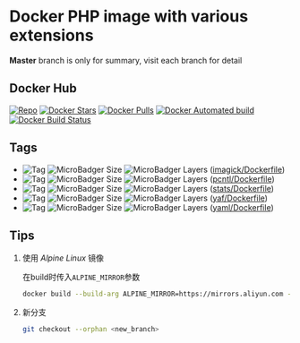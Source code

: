 # Docker PHP image with various extensions

**Master** branch is only for summary, visit each branch for detail

## Docker Hub

[![Repo](https://img.shields.io/badge/repo-fatindeed%2Fphp-blue.svg)](https://hub.docker.com/r/fatindeed/php/) [![Docker Stars](https://img.shields.io/docker/stars/fatindeed/php.svg)](https://hub.docker.com/r/fatindeed/php/) [![Docker Pulls](https://img.shields.io/docker/pulls/fatindeed/php.svg)](https://hub.docker.com/r/fatindeed/php/) [![Docker Automated build](https://img.shields.io/docker/automated/fatindeed/php.svg)](https://hub.docker.com/r/fatindeed/php/) [![Docker Build Status](https://img.shields.io/docker/build/fatindeed/php.svg)](https://hub.docker.com/r/fatindeed/php/)

## Tags

- ![Tag](https://img.shields.io/badge/tag-fatindeed%2Fphp%3Aimagick-blue.svg) ![MicroBadger Size](https://img.shields.io/microbadger/image-size/fatindeed/php/imagick.svg) ![MicroBadger Layers](https://img.shields.io/microbadger/layers/fatindeed/php/imagick.svg) ([imagick/Dockerfile](https://raw.githubusercontent.com/fatindeed/docker-php/master/imagick/Dockerfile))
- ![Tag](https://img.shields.io/badge/tag-fatindeed%2Fphp%3Apcntl-blue.svg) ![MicroBadger Size](https://img.shields.io/microbadger/image-size/fatindeed/php/pcntl.svg) ![MicroBadger Layers](https://img.shields.io/microbadger/layers/fatindeed/php/pcntl.svg) ([pcntl/Dockerfile](https://raw.githubusercontent.com/fatindeed/docker-php/master/pcntl/Dockerfile))
- ![Tag](https://img.shields.io/badge/tag-fatindeed%2Fphp%3Astats-blue.svg) ![MicroBadger Size](https://img.shields.io/microbadger/image-size/fatindeed/php/stats.svg) ![MicroBadger Layers](https://img.shields.io/microbadger/layers/fatindeed/php/stats.svg) ([stats/Dockerfile](https://raw.githubusercontent.com/fatindeed/docker-php/master/stats/Dockerfile))
- ![Tag](https://img.shields.io/badge/tag-fatindeed%2Fphp%3Ayaf-blue.svg) ![MicroBadger Size](https://img.shields.io/microbadger/image-size/fatindeed/php/yaf.svg) ![MicroBadger Layers](https://img.shields.io/microbadger/layers/fatindeed/php/yaf.svg) ([yaf/Dockerfile](https://raw.githubusercontent.com/fatindeed/docker-php/master/yaf/Dockerfile))
- ![Tag](https://img.shields.io/badge/tag-fatindeed%2Fphp%3Ayaml-blue.svg) ![MicroBadger Size](https://img.shields.io/microbadger/image-size/fatindeed/php/yaml.svg) ![MicroBadger Layers](https://img.shields.io/microbadger/layers/fatindeed/php/yaml.svg) ([yaml/Dockerfile](https://raw.githubusercontent.com/fatindeed/docker-php/master/yaml/Dockerfile))

## Tips

1.  使用 *Alpine Linux* 镜像

    在build时传入`ALPINE_MIRROR`参数

    ```sh
    docker build --build-arg ALPINE_MIRROR=https://mirrors.aliyun.com -t myimage .
    ```

2.  新分支

    ```sh
    git checkout --orphan <new_branch>
    ```
